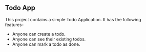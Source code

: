 ## Todo App
This project contains a simple Todo Application.
It has the following features-
- Anyone can create a todo.
- Anyone can see their existing todos.
- Anyone can mark a todo as done.


